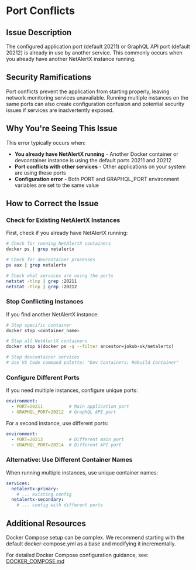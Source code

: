 # Port Conflicts

## Issue Description

The configured application port (default 20211) or GraphQL API port (default 20212) is already in use by another service. This commonly occurs when you already have another NetAlertX instance running.

## Security Ramifications

Port conflicts prevent the application from starting properly, leaving network monitoring services unavailable. Running multiple instances on the same ports can also create configuration confusion and potential security issues if services are inadvertently exposed.

## Why You're Seeing This Issue

This error typically occurs when:

- **You already have NetAlertX running** - Another Docker container or devcontainer instance is using the default ports 20211 and 20212
- **Port conflicts with other services** - Other applications on your system are using these ports
- **Configuration error** - Both PORT and GRAPHQL_PORT environment variables are set to the same value

## How to Correct the Issue

### Check for Existing NetAlertX Instances

First, check if you already have NetAlertX running:

```bash
# Check for running NetAlertX containers
docker ps | grep netalertx

# Check for devcontainer processes
ps aux | grep netalertx

# Check what services are using the ports
netstat -tlnp | grep :20211
netstat -tlnp | grep :20212
```

### Stop Conflicting Instances

If you find another NetAlertX instance:

```bash
# Stop specific container
docker stop <container_name>

# Stop all NetAlertX containers
docker stop $(docker ps -q --filter ancestor=jokob-sk/netalertx)

# Stop devcontainer services
# Use VS Code command palette: "Dev Containers: Rebuild Container"
```

### Configure Different Ports

If you need multiple instances, configure unique ports:

```yaml
environment:
  - PORT=20211          # Main application port
  - GRAPHQL_PORT=20212  # GraphQL API port
```

For a second instance, use different ports:

```yaml
environment:
  - PORT=20213          # Different main port
  - GRAPHQL_PORT=20214  # Different API port
```

### Alternative: Use Different Container Names

When running multiple instances, use unique container names:

```yaml
services:
  netalertx-primary:
    # ... existing config
  netalertx-secondary:
    # ... config with different ports
```

## Additional Resources

Docker Compose setup can be complex. We recommend starting with the default docker-compose.yml as a base and modifying it incrementally.

For detailed Docker Compose configuration guidance, see: [DOCKER_COMPOSE.md](https://github.com/jokob-sk/NetAlertX/blob/main/docs/DOCKER_COMPOSE.md)